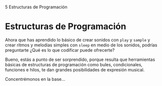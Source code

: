 5 Estructuras de Programación

# Estructuras de Programación

Ahora que has aprendido lo básico de crear sonidos con `play` y `sample`
y crear ritmos y melodías simples con `sleep` en medio de los sonidos,
podrías preguntarte ¿Qué es lo que codificar puede ofrecerte?

Bueno, estás a punto de ser sorprendido, porque resulta que herramientas
básicas de estructuras de programación como bules, condicionales, 
funciones e hilos, te dan grandes posibilidades de expresión musical.

Concentrémonos en la base...
